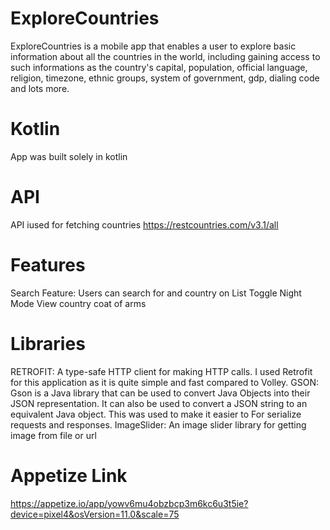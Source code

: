 # ExploreCountries
ExploreCountries is a mobile app that enables a user to explore basic information about all the countries in the world, including gaining access to such informations as the country's capital, population, official language, religion, timezone, ethnic groups, system of government, gdp, dialing code and lots more.

# Kotlin
App was built solely in kotlin

# API
API iused for fetching countries
https://restcountries.com/v3.1/all

# Features
Search Feature: Users can search for and country on List
Toggle Night Mode
View country coat of arms

# Libraries
RETROFIT: A type-safe HTTP client for making HTTP calls. I used Retrofit for this application as it is quite simple and fast compared to Volley.
GSON: Gson is a Java library that can be used to convert Java Objects into their JSON representation. It can also be used to convert a JSON string to an equivalent Java object. This was used to make it easier to For serialize requests and responses.
ImageSlider: An image slider library for getting image from file or url


# Appetize Link
https://appetize.io/app/yowv6mu4obzbcp3m6kc6u3t5ie?device=pixel4&osVersion=11.0&scale=75
